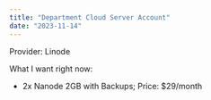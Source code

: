 ```yaml
---
title: "Department Cloud Server Account"
date: "2023-11-14"
---
```





Provider: Linode

What I want right now: 

 - 2x Nanode 2GB with Backups; Price: $29/month



